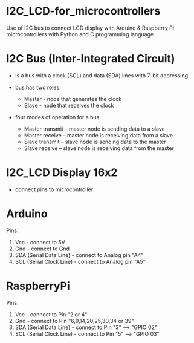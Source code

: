 # I2C_LCD-for_microcontrollers

Use of I2C bus to connect LCD display with Arduino &amp; Raspberry Pi microcontrollers with Python and C programming language

# I2C Bus (Inter-Integrated Circuit)

- is a bus with a clock (SCL) and data (SDA) lines with 7-bit addressing

- bus has two roles:
  - Master - node that generates the clock
  - Slave - node that receives the clock
                    
- four modes of operation for a bus: 
  - Master transmit – master node is sending data to a slave
  - Master receive – master node is receiving data from a slave
  - Slave transmit – slave node is sending data to the master
  - Slave receive – slave node is receiving data from the master
                                     
# I2C_LCD Display 16x2

- connect pins to microcontroller:

 # Arduino

Pins: 
1. Vcc - connect to 5V
2. Gnd - connect to Gnd
3. SDA (Serial Data Line) -  connect to Analog pin "A4"
4. SCL (Serial Clock Line) - connect to Analog pin "A5" 

 # RaspberryPi

Pins:
1. Vcc - connect to Pin "2 or 4"
2. Gnd - connect to Pin "6,9,14,20,25,30,34 or 39"
3. SDA (Serial Data Line) - connect to Pin "3" --> "GPIO 02"
4. SCL (Serial Clock Line) - connect to Pin "5" --> "GPIO 03"
